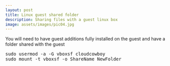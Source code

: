 ```yaml
---
layout: post
title: Linux guest shared folder 
description: Sharing files with a guest linux box
image: assets/images/pic04.jpg
---
```


You will need to have guest additions fully installed on the guest and have a folder shared with the guest 
<pre>
sudo usermod -a -G vboxsf cloudcowboy
sudo mount -t vboxsf -o ShareName NewFolder
</pre>
